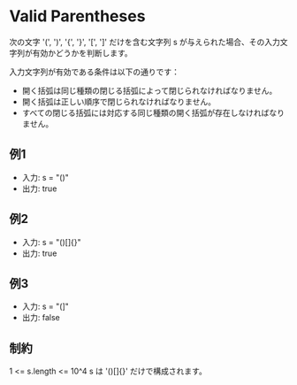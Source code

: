 # Valid Parentheses

次の文字 '(', ')', '{', '}', '[', ']' だけを含む文字列 s が与えられた場合、その入力文字列が有効かどうかを判断します。

入力文字列が有効である条件は以下の通りです：

- 開く括弧は同じ種類の閉じる括弧によって閉じられなければなりません。
- 開く括弧は正しい順序で閉じられなければなりません。
- すべての閉じる括弧には対応する同じ種類の開く括弧が存在しなければなりません。

## 例1

- 入力: s = "()"
- 出力: true

## 例2

- 入力: s = "()[]{}"
- 出力: true

## 例3

- 入力: s = "(]"
- 出力: false

## 制約

1 <= s.length <= 10^4
s は '()[]{}' だけで構成されます。
